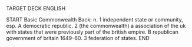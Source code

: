 TARGET DECK
ENGLISH

START
Basic
Commonwealth
Back: n. 1 independent state or community, esp. A democratic republic. 2 (the commonwealth) a association of the uk with states that were previously part of the british empire. B republican government of britain 1649–60. 3 federation of states.
END
